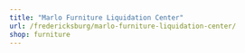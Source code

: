 ```yaml
---
title: "Marlo Furniture Liquidation Center"
url: /fredericksburg/marlo-furniture-liquidation-center/
shop: furniture
---
```

